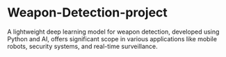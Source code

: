 # Weapon-Detection-project
A lightweight deep learning model for weapon detection, developed using Python and AI, offers significant scope in various applications like mobile robots, security systems, and real-time surveillance. 
